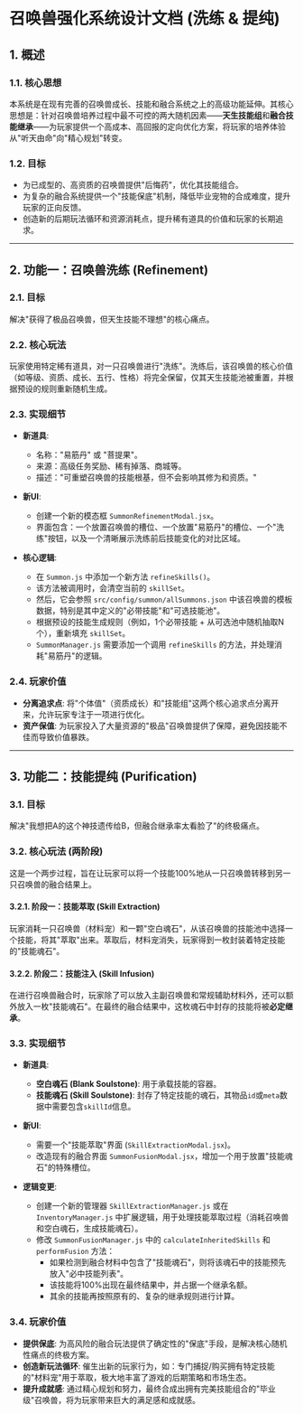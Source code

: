 # 召唤兽强化系统设计文档 (洗练 & 提纯)

## 1. 概述

### 1.1. 核心思想

本系统是在现有完善的召唤兽成长、技能和融合系统之上的高级功能延伸。其核心思想是：针对召唤兽培养过程中最不可控的两大随机因素——**天生技能组**和**融合技能继承**——为玩家提供一个高成本、高回报的定向优化方案，将玩家的培养体验从"听天由命"向"精心规划"转变。

### 1.2. 目标

*   为已成型的、高资质的召唤兽提供"后悔药"，优化其技能组合。
*   为复杂的融合系统提供一个"技能保底"机制，降低毕业宠物的合成难度，提升玩家的正向反馈。
*   创造新的后期玩法循环和资源消耗点，提升稀有道具的价值和玩家的长期追求。

---

## 2. 功能一：召唤兽洗练 (Refinement)

### 2.1. 目标

解决"获得了极品召唤兽，但天生技能不理想"的核心痛点。

### 2.2. 核心玩法

玩家使用特定稀有道具，对一只召唤兽进行"洗练"。洗练后，该召唤兽的核心价值（如等级、资质、成长、五行、性格）将完全保留，仅其天生技能池被重置，并根据预设的规则重新随机生成。

### 2.3. 实现细节

*   **新道具**:
    *   名称："易筋丹" 或 "菩提果"。
    *   来源：高级任务奖励、稀有掉落、商城等。
    *   描述："可重塑召唤兽的技能根基，但不会影响其修为和资质。"

*   **新UI**:
    *   创建一个新的模态框 `SummonRefinementModal.jsx`。
    *   界面包含：一个放置召唤兽的槽位、一个放置"易筋丹"的槽位、一个"洗练"按钮，以及一个清晰展示洗练前后技能变化的对比区域。

*   **核心逻辑**:
    *   在 `Summon.js` 中添加一个新方法 `refineSkills()`。
    *   该方法被调用时，会清空当前的 `skillSet`。
    *   然后，它会参照 `src/config/summon/allSummons.json` 中该召唤兽的模板数据，特别是其中定义的"必带技能"和"可选技能池"。
    *   根据预设的技能生成规则（例如，1个必带技能 + 从可选池中随机抽取N个），重新填充 `skillSet`。
    *   `SummonManager.js` 需要添加一个调用 `refineSkills` 的方法，并处理消耗"易筋丹"的逻辑。

### 2.4. 玩家价值

*   **分离追求点**: 将"个体值"（资质成长）和"技能组"这两个核心追求点分离开来，允许玩家专注于一项进行优化。
*   **资产保值**: 为玩家投入了大量资源的"极品"召唤兽提供了保障，避免因技能不佳而导致价值暴跌。

---

## 3. 功能二：技能提纯 (Purification)

### 3.1. 目标

解决"我想把A的这个神技遗传给B，但融合继承率太看脸了"的终极痛点。

### 3.2. 核心玩法 (两阶段)

这是一个两步过程，旨在让玩家可以将一个技能100%地从一只召唤兽转移到另一只召唤兽的融合结果上。

#### 3.2.1. 阶段一：技能萃取 (Skill Extraction)

玩家消耗一只召唤兽（材料宠）和一颗"空白魂石"，从该召唤兽的技能池中选择一个技能，将其"萃取"出来。萃取后，材料宠消失，玩家得到一枚封装着特定技能的"技能魂石"。

#### 3.2.2. 阶段二：技能注入 (Skill Infusion)

在进行召唤兽融合时，玩家除了可以放入主副召唤兽和常规辅助材料外，还可以额外放入一枚"技能魂石"。在最终的融合结果中，这枚魂石中封存的技能将被**必定继承**。

### 3.3. 实现细节

*   **新道具**:
    *   **空白魂石 (Blank Soulstone)**: 用于承载技能的容器。
    *   **技能魂石 (Skill Soulstone)**: 封存了特定技能的魂石，其物品`id`或`meta`数据中需要包含`skillId`信息。

*   **新UI**:
    *   需要一个"技能萃取"界面 (`SkillExtractionModal.jsx`)。
    *   改造现有的融合界面 `SummonFusionModal.jsx`，增加一个用于放置"技能魂石"的特殊槽位。

*   **逻辑变更**:
    *   创建一个新的管理器 `SkillExtractionManager.js` 或在 `InventoryManager.js` 中扩展逻辑，用于处理技能萃取过程（消耗召唤兽和空白魂石，生成技能魂石）。
    *   修改 `SummonFusionManager.js` 中的 `calculateInheritedSkills` 和 `performFusion` 方法：
        *   如果检测到融合材料中包含了"技能魂石"，则将该魂石中的技能预先放入"必中技能列表"。
        *   该技能将100%出现在最终结果中，并占据一个继承名额。
        *   其余的技能再按照原有的、复杂的继承规则进行计算。

### 3.4. 玩家价值

*   **提供保底**: 为高风险的融合玩法提供了确定性的"保底"手段，是解决核心随机性痛点的终极方案。
*   **创造新玩法循环**: 催生出新的玩家行为，如：专门捕捉/购买拥有特定技能的"材料宠"用于萃取，极大地丰富了游戏的后期策略和市场生态。
*   **提升成就感**: 通过精心规划和努力，最终合成出拥有完美技能组合的"毕业级"召唤兽，将为玩家带来巨大的满足感和成就感。 